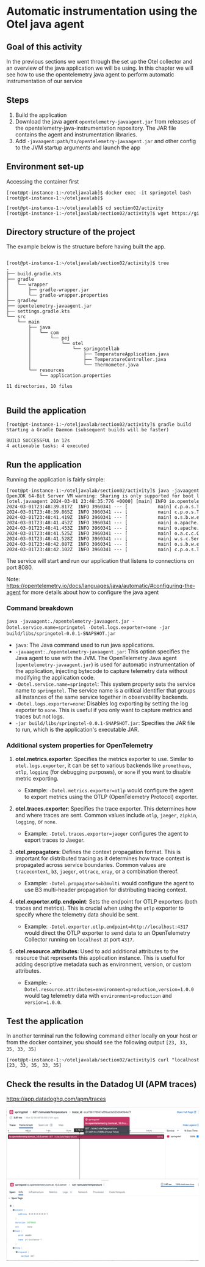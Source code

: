 
# Automatic instrumentation using the Otel java agent


## Goal of this activity

In the previous sections we went through the set up the Otel collector and an overview of the java application we will be using.
In this chapter we will see how to use the opentelemetry java agent to perform automatic instrumentation of our service


## Steps

1. Build the application
2. Download the java agent `opentelemetry-javaagent.jar` from releases of the opentelemetry-java-instrumentation repository. The JAR file contains the agent and instrumentation libraries.
3. Add `-javaagent:path/to/opentelemetry-javaagent.jar` and other config to the JVM startup arguments and launch the app


## Environment set-up


Accessing the container first

<pre style="font-size: 12px">
[root@pt-instance-1:~/oteljavalab]$ docker exec -it springotel bash
[root@pt-instance-1:~/oteljavalab]$ 
</pre>



<pre style="font-size: 12px">
[root@pt-instance-1:~/oteljavalab]$ cd section02/activity
[root@pt-instance-1:~/oteljavalab/section02/activity]$ wget https://github.com/open-telemetry/opentelemetry-java-instrumentation/releases/latest/download/opentelemetry-javaagent.jar
</pre>


## Directory structure of the project

The example below is the structure before having built the app.

<pre style="font-size: 12px">

[root@pt-instance-1:~/oteljavalab/section02/activity]$ tree
.
├── build.gradle.kts
├── gradle
│   └── wrapper
│       ├── gradle-wrapper.jar
│       └── gradle-wrapper.properties
├── gradlew
├── opentelemetry-javaagent.jar
├── settings.gradle.kts
└── src
    └── main
        ├── java
        │   └── com
        │       └── pej
        │           └── otel
        │               └── springotellab
        │                   ├── TemperatureApplication.java
        │                   ├── TemperatureController.java
        │                   └── Thermometer.java
        └── resources
            └── application.properties

11 directories, 10 files

</pre>


## Build the application

<pre style="font-size: 12px">
[root@pt-instance-1:~/oteljavalab/section02/activity]$ gradle build
Starting a Gradle Daemon (subsequent builds will be faster)

BUILD SUCCESSFUL in 12s
4 actionable tasks: 4 executed
</pre>


## Run the application

Running the application is fairly simple:

<pre style="font-size: 12px">
[root@pt-instance-1:~/oteljavalab/section02/activity]$ java -javaagent:./opentelemetry-javaagent.jar -Dotel.service.name=springotel -Dotel.logs.exporter=none -jar build/libs/springotel-0.0.1-SNAPSHOT.jar
OpenJDK 64-Bit Server VM warning: Sharing is only supported for boot loader classes because bootstrap classpath has been appended
[otel.javaagent 2024-03-01 23:48:35:776 +0000] [main] INFO io.opentelemetry.javaagent.tooling.VersionLogger - opentelemetry-javaagent - version: 2.1.0
2024-03-01T23:48:39.817Z  INFO 3960341 --- [           main] c.p.o.s.TemperatureApplication           : Starting TemperatureApplication v0.0.1-SNAPSHOT using Java 17.0.9 with PID 3960341 (/root/oteljavalab/section02/activity/build/libs/springotel-0.0.1-SNAPSHOT.jar started by root in /root/oteljavalab/section02/activity)
2024-03-01T23:48:39.865Z  INFO 3960341 --- [           main] c.p.o.s.TemperatureApplication           : No active profile set, falling back to 1 default profile: "default"
2024-03-01T23:48:41.419Z  INFO 3960341 --- [           main] o.s.b.w.embedded.tomcat.TomcatWebServer  : Tomcat initialized with port 8080 (http)
2024-03-01T23:48:41.452Z  INFO 3960341 --- [           main] o.apache.catalina.core.StandardService   : Starting service [Tomcat]
2024-03-01T23:48:41.453Z  INFO 3960341 --- [           main] o.apache.catalina.core.StandardEngine    : Starting Servlet engine: [Apache Tomcat/10.1.18]
2024-03-01T23:48:41.525Z  INFO 3960341 --- [           main] o.a.c.c.C.[Tomcat].[localhost].[/]       : Initializing Spring embedded WebApplicationContext
2024-03-01T23:48:41.528Z  INFO 3960341 --- [           main] w.s.c.ServletWebServerApplicationContext : Root WebApplicationContext: initialization completed in 1524 ms
2024-03-01T23:48:42.087Z  INFO 3960341 --- [           main] o.s.b.w.embedded.tomcat.TomcatWebServer  : Tomcat started on port 8080 (http) with context path ''
2024-03-01T23:48:42.102Z  INFO 3960341 --- [           main] c.p.o.s.TemperatureApplication           : Started TemperatureApplication in 3.092 seconds (process running for 6.552)
</pre>

The service will start and run our application that listens to connections on port 8080.

Note: https://opentelemetry.io/docs/languages/java/automatic/#configuring-the-agent for more details about how to configure the java agent


### Command breakdown

```shell
java -javaagent:./opentelemetry-javaagent.jar -Dotel.service.name=springotel -Dotel.logs.exporter=none -jar build/libs/springotel-0.0.1-SNAPSHOT.jar
```

- `java`: The Java command used to run java applications.
- `-javaagent:./opentelemetry-javaagent.jar`: This option specifies the Java agent to use with the JVM. The OpenTelemetry Java agent (`opentelemetry-javaagent.jar`) is used for automatic instrumentation of the application, injecting bytecode to capture telemetry data without modifying the application code.
- `-Dotel.service.name=springotel`: This system property sets the service name to `springotel`. The service name is a critical identifier that groups all instances of the same service together in observability backends.
- `-Dotel.logs.exporter=none`: Disables log exporting by setting the log exporter to `none`. This is useful if you only want to capture metrics and traces but not logs.
- `-jar build/libs/springotel-0.0.1-SNAPSHOT.jar`: Specifies the JAR file to run, which is the application's executable JAR.


### Additional system properties for OpenTelemetry

1. **otel.metrics.exporter**: Specifies the metrics exporter to use. Similar to `otel.logs.exporter`, it can be set to various backends like `prometheus`, `otlp`, `logging` (for debugging purposes), or `none` if you want to disable metric exporting.
   - Example: `-Dotel.metrics.exporter=otlp` would configure the agent to export metrics using the OTLP (OpenTelemetry Protocol) exporter.

2. **otel.traces.exporter**: Specifies the trace exporter. This determines how and where traces are sent. Common values include `otlp`, `jaeger`, `zipkin`, `logging`, or `none`.
   - Example: `-Dotel.traces.exporter=jaeger` configures the agent to export traces to Jaeger.

3. **otel.propagators**: Defines the context propagation format. This is important for distributed tracing as it determines how trace context is propagated across service boundaries. Common values are `tracecontext`, `b3`, `jaeger`, `ottrace`, `xray`, or a combination thereof.
   - Example: `-Dotel.propagators=b3multi` would configure the agent to use B3 multi-header propagation for distributing tracing context.

4. **otel.exporter.otlp.endpoint**: Sets the endpoint for OTLP exporters (both traces and metrics). This is crucial when using the `otlp` exporter to specify where the telemetry data should be sent.
   - Example: `-Dotel.exporter.otlp.endpoint=http://localhost:4317` would direct the OTLP exporter to send data to an OpenTelemetry Collector running on `localhost` at port `4317`.

5. **otel.resource.attributes**: Used to add additional attributes to the resource that represents this application instance. This is useful for adding descriptive metadata such as environment, version, or custom attributes.
   - Example: `-Dotel.resource.attributes=environment=production,version=1.0.0` would tag telemetry data with `environment=production` and `version=1.0.0`.



## Test the application

In another terminal run the following command either locally on your host or from the docker container, you should see the following output `[23, 33, 35, 33, 35]`

<pre style="font-size: 12px">
[root@pt-instance-1:~/oteljavalab/section02/activity]$ curl "localhost:8080/simulateTemperature?measurements=5&location=Paris"
[23, 33, 35, 33, 35]
</pre>

## Check the results in the Datadog UI (APM traces)
https://app.datadoghq.com/apm/traces


<p align="left">
  <img src="img/springotel0.png" width="850" />
</p>


